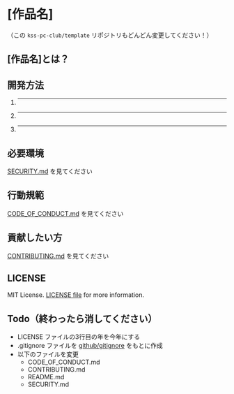 # [作品名]
（この `kss-pc-club/template` リポジトリもどんどん変更してください！）

## [作品名]とは？

## 開発方法
1. ---
2. ---
3. ---

## 必要環境
[SECURITY.md](./SECURITY.md) を見てください

## 行動規範
[CODE_OF_CONDUCT.md](./CODE_OF_CONDUCT.md) を見てください

## 貢献したい方
[CONTRIBUTING.md](./CONTRIBUTING.md) を見てください

## LICENSE
MIT License. [LICENSE file](./LICENSE) for more information.

## Todo（終わったら消してください）
 - LICENSE ファイルの3行目の年を今年にする
 - .gitignore ファイルを [github/gitignore](https://github.com/github/gitignore) をもとに作成
 - 以下のファイルを変更
   - CODE_OF_CONDUCT.md
   - CONTRIBUTING.md
   - README.md
   - SECURITY.md